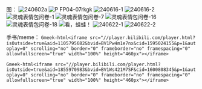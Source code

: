 图：
![240602a](https://github.com/BrokenLightsss/BrokenLightsss.github.io/assets/174887552/fcb73b0d-b9e5-4010-8373-e56021615887)
![P FP04-07rkgk](https://github.com/BrokenLightsss/BrokenLightsss.github.io/assets/174887552/7549aba7-534c-42fb-8d42-dce5546e21d2)
![240616-1](https://github.com/BrokenLightsss/BrokenLightsss.github.io/assets/174887552/45eeb77a-d283-4549-852a-82c0d3358579)
![240616-2](https://github.com/BrokenLightsss/BrokenLightsss.github.io/assets/174887552/84605b45-cd97-40cf-8158-c1affa8c7e7c)
![灵魂表情包问卷-1](https://github.com/BrokenLightsss/BrokenLightsss.github.io/assets/174887552/21e58880-5a55-4cbd-bf23-fe8f960c7daa)
![灵魂表情包问卷-7](https://github.com/BrokenLightsss/BrokenLightsss.github.io/assets/174887552/4891883d-1f87-4590-87e8-86708bdb6537)
![灵魂表情包问卷-16](https://github.com/BrokenLightsss/BrokenLightsss.github.io/assets/174887552/6a315644-4410-49b3-9621-63e8b40cea9f)
![灵魂表情包问卷-18](https://github.com/BrokenLightsss/BrokenLightsss.github.io/assets/174887552/50a3b465-c7b5-4cb7-92f3-00070519852e)
![看，蛙蛙！](https://github.com/BrokenLightsss/BrokenLightsss.github.io/assets/174887552/ac4465d6-7710-49a1-928f-cd6c6204c752)
![240622-1](https://github.com/BrokenLightsss/BrokenLightsss.github.io/assets/174887552/89aae511-a79c-448c-8719-9a883d0d011b)
![240622-2](https://github.com/BrokenLightsss/BrokenLightsss.github.io/assets/174887552/c7bf2a73-7ec4-43e2-8b8f-b3dc1850a0c6)

手书/meme：
`Gmeek-html<iframe src="//player.bilibili.com/player.html?isOutside=true&aid=1105795682&bvid=BV1Pw4m1e7nx&cid=1595024155&p=1&autoplay=0" scrolling="no" border="0" frameborder="no" framespacing="0" allowfullscreen="true" width="100%" height="460px"></iframe>`

`Gmeek-html<iframe src="//player.bilibili.com/player.html?isOutside=true&aid=1855970983&bvid=BV1Ws421M7SF&cid=1600808345&p=1&autoplay=0" scrolling="no" border="0" frameborder="no" framespacing="0" allowfullscreen="true" width="100%" height="460px"></iframe>`
